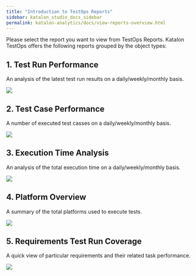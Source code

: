 ```yaml
---
title: "Introduction to TestOps Reports"
sidebar: katalon_studio_docs_sidebar
permalink: katalon-analytics/docs/view-reports-overview.html
---
```

Please select the report you want to view from TestOps Reports. Katalon TestOps offers the following reports grouped by the object types:

## 1. Test Run Performance

An analysis of the latest test run results on a daily/weekly/monthly basis.

![](https://github.com/katalon-studio/docs-images/raw/master/katalon-analytics/docs/view-reports-overview/test-run-performance.png)

## 2. Test Case Performance

A number of executed test casses on a daily/weekly/monthly basis.

![](https://github.com/katalon-studio/docs-images/raw/master/katalon-analytics/docs/view-reports-overview/test-case-performance.png)

## 3. Execution Time Analysis

An analysis of the total execution time on a daily/weekly/monthly basis.

![](https://github.com/katalon-studio/docs-images/raw/master/katalon-analytics/docs/view-reports-overview/execution-time.png)

## 4. Platform Overview

A summary of the total platforms used to execute tests.

![](https://github.com/katalon-studio/docs-images/raw/master/katalon-analytics/docs/view-reports-overview/platform-statistics.png)

## 5. Requirements Test Run Coverage

A quick view of particular requirements and their related task performance.

![](https://github.com/katalon-studio/docs-images/raw/master/katalon-analytics/docs/view-reports-overview/requirements-test-run-coverage.png)



